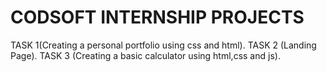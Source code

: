 # CODSOFT INTERNSHIP PROJECTS
TASK 1(Creating a personal portfolio using css and html).
TASK 2 (Landing Page).
TASK 3 (Creating a basic calculator using html,css and js).
